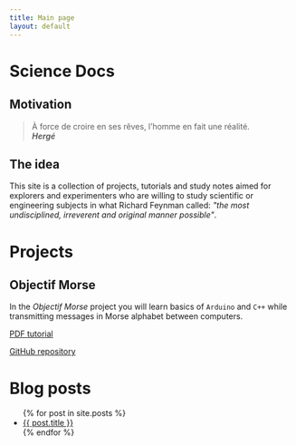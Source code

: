 ```yaml
---
title: Main page
layout: default
---
```

<head>
<link rel="stylesheet" href="https://cdnjs.cloudflare.com/ajax/libs/font-awesome/4.7.0/css/font-awesome.min.css">
</head>

# Science Docs

## Motivation

> À force de croire en ses rêves, l’homme en fait une réalité.  
__*Hergé*__

## The idea

This site is a collection of projects, tutorials and study notes aimed for explorers and experimenters who are willing to study scientific or engineering subjects in what Richard Feynman called: *"the most undisciplined, irreverent and original manner possible"*.

# Projects

## Objectif Morse

In the *Objectif Morse* project you will learn basics of `Arduino` and `C++` while transmitting messages in Morse alphabet between computers.

<span class="fa fa-file-pdf-o"><a href="https://github.com/camillejr/objectif_morse/raw/master/Documentation/Objectif_Morse.pdf"> PDF tutorial</a></span>

<span class="fa fa-github"><a href="https://github.com/camillejr/objectif_morse"> GitHub repository</a></span>

# Blog posts

<ul>
  {% for post in site.posts %}
    <li>
      <a href="{{ site.baseurl }}{{ post.url }}">{{ post.title }}</a>
    </li>
  {% endfor %}
</ul>
